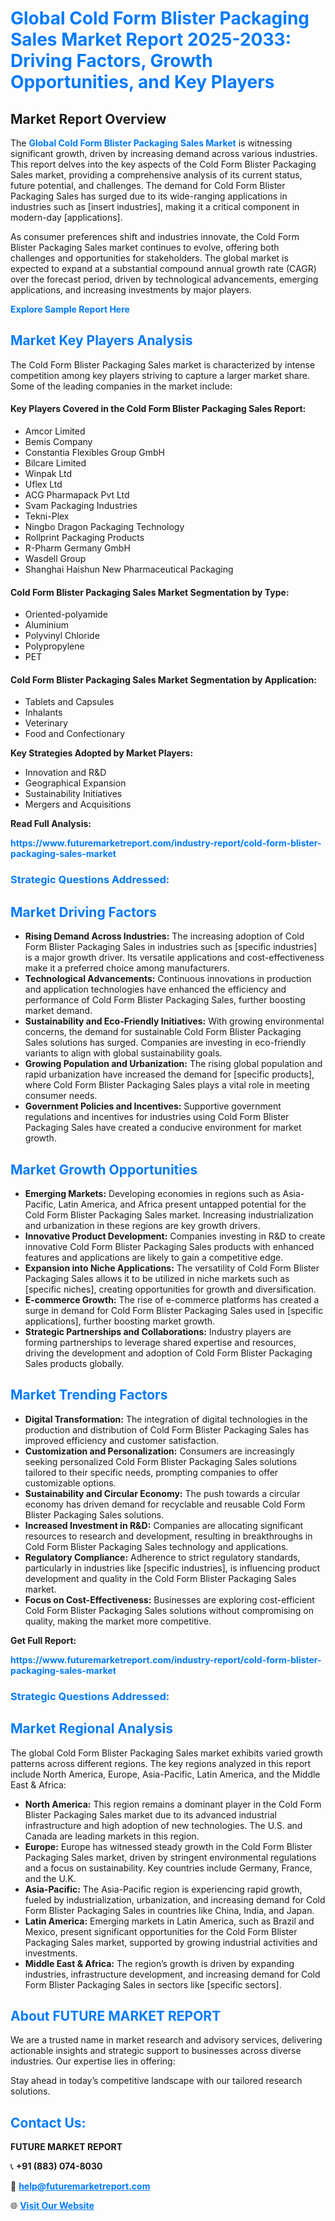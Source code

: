 <h1 style="color: #007BFF;">Global Cold Form Blister Packaging Sales Market Report 2025-2033: Driving Factors, Growth Opportunities, and Key Players</h1>

<section id="overview">
<h2>Market Report Overview</h2>
<p>The <a href="https://www.futuremarketreport.com/industry-report/cold-form-blister-packaging-sales-market" style="color: #007BFF; text-decoration: none;"><strong>Global Cold Form Blister Packaging Sales Market</strong></a> is witnessing significant growth, driven by increasing demand across various industries. This report delves into the key aspects of the Cold Form Blister Packaging Sales market, providing a comprehensive analysis of its current status, future potential, and challenges. The demand for Cold Form Blister Packaging Sales has surged due to its wide-ranging applications in industries such as [insert industries], making it a critical component in modern-day [applications].</p>
<p>As consumer preferences shift and industries innovate, the Cold Form Blister Packaging Sales market continues to evolve, offering both challenges and opportunities for stakeholders. The global market is expected to expand at a substantial compound annual growth rate (CAGR) over the forecast period, driven by technological advancements, emerging applications, and increasing investments by major players.</p>
</section>

<section id="overview">
<p><a href="https://www.futuremarketreport.com/request-sample/reportId=103658" style="color: #007BFF; text-decoration: none;"><strong>Explore Sample Report Here</strong></a></p>
</section>

<section id="key-players">
<h2 style="color: #007BFF;">Market Key Players Analysis</h2>
<p>The Cold Form Blister Packaging Sales market is characterized by intense competition among key players striving to capture a larger market share. Some of the leading companies in the market include:</p>
<h4>Key Players Covered in the Cold Form Blister Packaging Sales Report:</h4>
<ul><li>Amcor Limited</li><li>Bemis Company</li><li>Constantia Flexibles Group GmbH</li><li>Bilcare Limited</li><li>Winpak Ltd</li><li>Uflex Ltd</li><li>ACG Pharmapack Pvt Ltd</li><li>Svam Packaging Industries</li><li>Tekni-Plex</li><li>Ningbo Dragon Packaging Technology</li><li>Rollprint Packaging Products</li><li>R-Pharm Germany GmbH</li><li>Wasdell Group</li><li>Shanghai Haishun New Pharmaceutical Packaging</li></ul>
<h4>Cold Form Blister Packaging Sales Market Segmentation by Type:</h4>
<ul><li>Oriented-polyamide</li><li>Aluminium</li><li>Polyvinyl Chloride</li><li>Polypropylene</li><li>PET</li></ul>

<h4>Cold Form Blister Packaging Sales Market Segmentation by Application:</h4>
<ul><li>Tablets and Capsules</li><li>Inhalants</li><li>Veterinary</li><li>Food and Confectionary</li></ul>
<p><strong>Key Strategies Adopted by Market Players:</strong></p>
<ul>
<li>Innovation and R&D</li>
<li>Geographical Expansion</li>
<li>Sustainability Initiatives</li>
<li>Mergers and Acquisitions</li>
</ul>
</section>

<section>
<p><strong>Read Full Analysis: </strong></p><a href="https://www.futuremarketreport.com/industry-report/cold-form-blister-packaging-sales-market" style="color: #007BFF; text-decoration: none;"><strong>https://www.futuremarketreport.com/industry-report/cold-form-blister-packaging-sales-market</strong></a>
<h3 style="color: #007BFF;">Strategic Questions Addressed:</h3>
</section>

<section id="driving-factors">
<h2 style="color: #007BFF;">Market Driving Factors</h2>
<ul>
<li><strong>Rising Demand Across Industries:</strong> The increasing adoption of Cold Form Blister Packaging Sales in industries such as [specific industries] is a major growth driver. Its versatile applications and cost-effectiveness make it a preferred choice among manufacturers.</li>
<li><strong>Technological Advancements:</strong> Continuous innovations in production and application technologies have enhanced the efficiency and performance of Cold Form Blister Packaging Sales, further boosting market demand.</li>
<li><strong>Sustainability and Eco-Friendly Initiatives:</strong> With growing environmental concerns, the demand for sustainable Cold Form Blister Packaging Sales solutions has surged. Companies are investing in eco-friendly variants to align with global sustainability goals.</li>
<li><strong>Growing Population and Urbanization:</strong> The rising global population and rapid urbanization have increased the demand for [specific products], where Cold Form Blister Packaging Sales plays a vital role in meeting consumer needs.</li>
<li><strong>Government Policies and Incentives:</strong> Supportive government regulations and incentives for industries using Cold Form Blister Packaging Sales have created a conducive environment for market growth.</li>
</ul>
</section>

<section id="growth-opportunities">
<h2 style="color: #007BFF;">Market Growth Opportunities</h2>
<ul>
<li><strong>Emerging Markets:</strong> Developing economies in regions such as Asia-Pacific, Latin America, and Africa present untapped potential for the Cold Form Blister Packaging Sales market. Increasing industrialization and urbanization in these regions are key growth drivers.</li>
<li><strong>Innovative Product Development:</strong> Companies investing in R&D to create innovative Cold Form Blister Packaging Sales products with enhanced features and applications are likely to gain a competitive edge.</li>
<li><strong>Expansion into Niche Applications:</strong> The versatility of Cold Form Blister Packaging Sales allows it to be utilized in niche markets such as [specific niches], creating opportunities for growth and diversification.</li>
<li><strong>E-commerce Growth:</strong> The rise of e-commerce platforms has created a surge in demand for Cold Form Blister Packaging Sales used in [specific applications], further boosting market growth.</li>
<li><strong>Strategic Partnerships and Collaborations:</strong> Industry players are forming partnerships to leverage shared expertise and resources, driving the development and adoption of Cold Form Blister Packaging Sales products globally.</li>
</ul>
</section>

<section id="trending-factors">
<h2 style="color: #007BFF;">Market Trending Factors</h2>
<ul>
<li><strong>Digital Transformation:</strong> The integration of digital technologies in the production and distribution of Cold Form Blister Packaging Sales has improved efficiency and customer satisfaction.</li>
<li><strong>Customization and Personalization:</strong> Consumers are increasingly seeking personalized Cold Form Blister Packaging Sales solutions tailored to their specific needs, prompting companies to offer customizable options.</li>
<li><strong>Sustainability and Circular Economy:</strong> The push towards a circular economy has driven demand for recyclable and reusable Cold Form Blister Packaging Sales solutions.</li>
<li><strong>Increased Investment in R&D:</strong> Companies are allocating significant resources to research and development, resulting in breakthroughs in Cold Form Blister Packaging Sales technology and applications.</li>
<li><strong>Regulatory Compliance:</strong> Adherence to strict regulatory standards, particularly in industries like [specific industries], is influencing product development and quality in the Cold Form Blister Packaging Sales market.</li>
<li><strong>Focus on Cost-Effectiveness:</strong> Businesses are exploring cost-efficient Cold Form Blister Packaging Sales solutions without compromising on quality, making the market more competitive.</li>
</ul>
</section>

<section>
<p><strong>Get Full Report: </strong></p><a href="https://www.futuremarketreport.com/industry-report/cold-form-blister-packaging-sales-market" style="color: #007BFF; text-decoration: none;"><strong>https://www.futuremarketreport.com/industry-report/cold-form-blister-packaging-sales-market</strong></a>
<h3 style="color: #007BFF;">Strategic Questions Addressed:</h3>
</section>


<section id="regional-analysis">
<h2 style="color: #007BFF;">Market Regional Analysis</h2>
<p>The global Cold Form Blister Packaging Sales market exhibits varied growth patterns across different regions. The key regions analyzed in this report include North America, Europe, Asia-Pacific, Latin America, and the Middle East & Africa:</p>
<ul>
<li><strong>North America:</strong> This region remains a dominant player in the Cold Form Blister Packaging Sales market due to its advanced industrial infrastructure and high adoption of new technologies. The U.S. and Canada are leading markets in this region.</li>
<li><strong>Europe:</strong> Europe has witnessed steady growth in the Cold Form Blister Packaging Sales market, driven by stringent environmental regulations and a focus on sustainability. Key countries include Germany, France, and the U.K.</li>
<li><strong>Asia-Pacific:</strong> The Asia-Pacific region is experiencing rapid growth, fueled by industrialization, urbanization, and increasing demand for Cold Form Blister Packaging Sales in countries like China, India, and Japan.</li>
<li><strong>Latin America:</strong> Emerging markets in Latin America, such as Brazil and Mexico, present significant opportunities for the Cold Form Blister Packaging Sales market, supported by growing industrial activities and investments.</li>
<li><strong>Middle East & Africa:</strong> The region’s growth is driven by expanding industries, infrastructure development, and increasing demand for Cold Form Blister Packaging Sales in sectors like [specific sectors].</li>
</ul>
</section>

<footer>
<h2 style="color: #007BFF;">About FUTURE MARKET REPORT</h2>
<p>We are a trusted name in market research and advisory services, delivering actionable insights and strategic support to businesses across diverse industries. Our expertise lies in offering:</p>

<p>Stay ahead in today’s competitive landscape with our tailored research solutions.</p>

<h2 style="color: #007BFF;">Contact Us:</h2>
<p><strong>FUTURE MARKET REPORT</strong></p>
<p>📞 <strong>+91 (883) 074-8030</strong></p>
<p>📧 <strong><a href="mailto:help@futuremarketreport.com" style="color: #007BFF;">help@futuremarketreport.com</a></strong></p>
<p>🌐 <strong><a href="https://www.futuremarketreport.com/" style="color: #007BFF;">Visit Our Website</a></strong></p>
</footer>
